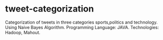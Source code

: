 tweet-categorization
====================

Categorization of tweets in three categories sports,politics and technology.
Using Naive Bayes Algorithm.
Programming Language: JAVA.
Technologies: Hadoop, Mahout.
